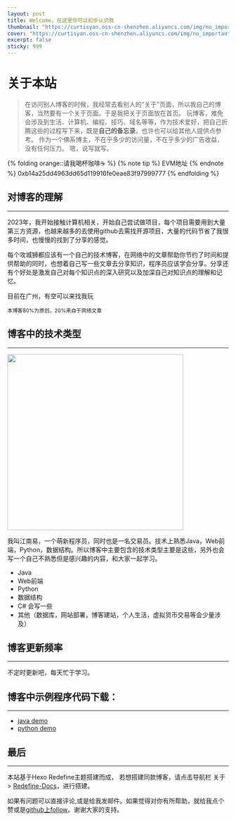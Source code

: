 ```yaml
---
layout: post
title: Welcome，在这里你可以初步认识我
thumbnail: "https://curtisyan.oss-cn-shenzhen.aliyuncs.com/img/no_important/202408310518493.jpg" # 首页略缩图
cover: "https://curtisyan.oss-cn-shenzhen.aliyuncs.com/img/no_important/202408310526697.GIF" # 文章页头图
excerpt: false
sticky: 999
---
```


<a class="btn aright " href="/en/about"><i class="fa-regular fa-language "></i></a>

<style>
h1 {
    border-bottom: none !important;
}
.aright {
    float: right;
    font-size: 1em;
    padding: 2px 10px !important;
    margin-top: 10px;
}
</style>

# 关于本站
>   在访问别人博客的时候，我经常去看别人的“关于”页面，所以我自己的博客，当然要有一个关于页面。于是我把关于页面放在首页。
玩博客，难免会涉及到生活、计算机、编程、技巧、域名等等，作为技术爱好，把自己折腾这些的过程写下来，既是**自己的备忘录**，也许也可以给其他人提供点参考。
作为一个佛系博主，不在乎多少的访问量，不在乎多少的广告收益，没有任何压力。
嗯，说写就写。

{% folding orange::请我喝杯咖啡☕️ %}
{% note tip  %}
EVM地址
{% endnote %}
0xb14a25dd4963dd65d119916fe0eae83f97999777
{% endfolding %}


## 对博客的理解

----

2023年，我开始接触计算机相关，开始自己尝试做项目，每个项目需要用到大量第三方资源，也越来越多的去使用github去需找开源项目，大量的代码节省了我很多时间，也慢慢的找到了分享的感觉。

每个攻城狮都应该有一个自己的技术博客，在网络中的文章帮助你节约了时间和提供帮助的同时，也想着自己写一些文章去分享知识，程序员应该学会分享。分享还有个好处是激发自己对每个知识点的深入研究以及加深自己对知识点的理解和记忆。

目前在广州，有空可以来找我玩

<small>本博客80%为原创，20%来自于网络文章</small>

## 博客中的技术类型
---

<img src="https://curtisyan.oss-cn-shenzhen.aliyuncs.com/img/no_important/202408310150831.jpeg"  width="400" />


我叫江南易，一个萌新程序员，同时也是一名交易员。技术上熟悉Java，Web前端，Python，数据结构。所以博客中主要包含的技术类型主要是这些，另外也会写一个自己不熟悉但是感兴趣的内容，和大家一起学习。

-   Java 
-	Web前端
-   Python
-   数据结构
-   C# 会写一些
-   其他（数据库，网站部署，博客建站，个人生活，虚拟货币交易等会少量涉及）


## 博客更新频率
---

不定时更新吧，每天忙于学习。

## 博客中示例程序代码下载：
---

-	[java demo](https://github.com/CurtisYan/Java-demo)
-	[python demo](https://github.com/CurtisYan/Python-demo)

## 最后
---

本站基于Hexo Redefine主题搭建而成，
若想搭建同款博客，请点击导航栏 关于 > [Redefine-Docs](https://redefine-docs.ohevan.com/)，进行搭建。

如果有问题可以直接评论,或是给我发邮件。如果觉得对你有所帮助，就给我点个赞或是[github上follow](https://github.com/CurtisYan/)。谢谢大家的支持。

